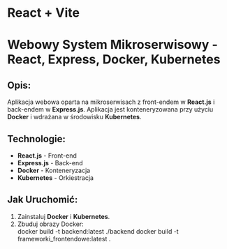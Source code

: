 # React + Vite
# Webowy System Mikroserwisowy - React, Express, Docker, Kubernetes

## Opis:

Aplikacja webowa oparta na mikroserwisach z front-endem w **React.js** i back-endem w **Express.js**. Aplikacja jest konteneryzowana przy użyciu **Docker** i wdrażana w środowisku **Kubernetes**.

## Technologie:

- **React.js** - Front-end
- **Express.js** - Back-end
- **Docker** - Konteneryzacja
- **Kubernetes** - Orkiestracja

## Jak Uruchomić:

1. Zainstaluj **Docker** i **Kubernetes**.
2. Zbuduj obrazy Docker:  
  docker build -t backend:latest ./backend 
  docker build -t frameworki_frontendowe:latest .